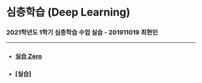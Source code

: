# 심층학습 (Deep Learning)

### 2021학년도 1학기 심층학습 수업 실습 - 201911019 최현민

---

* ### [실습 Zero](https://github.com/hyunmin0317/DeepLearning/blob/master/%EC%8B%A4%EC%8A%B5Zero/%EC%8B%A4%EC%8A%B5Zero.md)

* ### [실습]